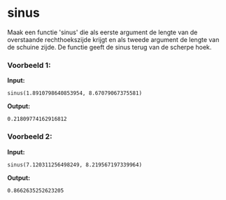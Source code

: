 # sinus

Maak een functie 'sinus' die als eerste argument de lengte van de overstaande rechthoekszijde krijgt en als tweede argument de lengte van de schuine zijde. De functie geeft de sinus terug van de scherpe hoek.



### Voorbeeld 1:

**Input:**
	
	sinus(1.8910798640853954, 8.67079067375581)

**Output:**
	
	0.21809774162916812



### Voorbeeld 2:

**Input:**
	
	sinus(7.120311256498249, 8.219567197339964)

**Output:**
	
	0.8662635252623205
